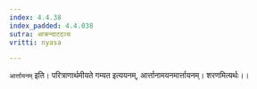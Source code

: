 ```yaml
---
index: 4.4.38
index_padded: 4.4.038
sutra: आक्रन्दाटठ्ञ्च
vritti: nyasa

---
```

`आर्त्तायनम्` इति। परित्राणार्थमीयते गम्यत इत्ययनम्, आर्त्तानामयनमार्त्तायनम्। शरणमित्यर्थः।।